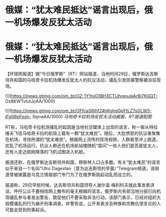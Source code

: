 # 俄媒：“犹太难民抵达”谣言出现后，俄一机场爆发反犹太活动

# 俄媒：“犹太难民抵达”谣言出现后，俄一机场爆发反犹太活动

【环球网报道】据“今日俄罗斯”（RT）网站报道，当地时间29日，俄罗斯达吉斯坦共和国的马哈奇卡拉机场爆发反犹太人的抗议活动，骚乱引发防暴警察被派往现场。

![](https://inews.gtimg.com/om_bt/OZ-1YYoiO1BH3CTIJhoevJeArBj7KGQT-
Oz8KWTvIutJoAA/1000)

![](https://inews.gtimg.com/om_bt/OFfcaS6lhf24hKghqGpYtLZ7sGLW5-jFg06pFesh-
XqnwAA/1000) _马哈奇卡拉机场反犹太活动画面，RT报道配图_

RT称，马哈奇卡拉机场骚乱的起因是当地社交媒体上出现的谣言，称一架从特拉维夫飞往马哈奇卡拉的航班上载有一群“犹太难民”。随后，大批愤怒的抗议者聚集在机场，寻找所谓的“犹太难民”。根据网上流传的现场视频，人群甚至冲上跑道，扰乱了机场运行。抗议人群还在机场航站楼随机“盘问”一些人他们是否是犹太人，还有人走近刚刚降落的飞机试图进入机舱。

报道还称，在俄罗斯达吉斯坦共和国，穆斯林人口占多数。有关“犹太难民”的谣言似乎来自一个名叫“Utro
Dagestan（意为达吉斯坦的早晨）”Telegram频道，该频道曾被揭露是乌克兰情报部门专门为了在俄罗斯挑起动乱而设立的。

报道称，29日早些时候，达吉斯坦共和国领导人谢尔盖·梅利科夫就此事发表讲话，呼吁公众不要相信网上散布的毫无根据的谣言。俄罗斯内务部当地分部已向机场骚乱参与者发出警告，敦促他们不要采取非法行动。该部门表示，已经对组织大规模骚乱的行为展开刑事调查，并警告说，公开发表涉及种族和宗教仇恨言论的人可能会受到刑事起诉。

